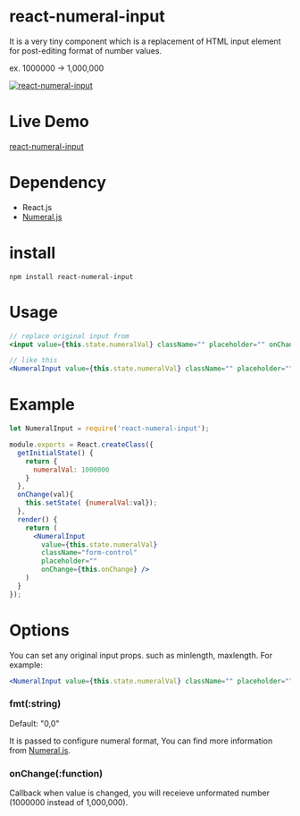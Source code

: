 # react-numeral-input

It is a very tiny component which is a replacement of HTML input element for post-editing format of number values.

ex. 1000000 -> 1,000,000

[![react-numeral-input](http://i.imgur.com/7eUVb7z.gif)](http://i.imgur.com/7eUVb7z.gif)

# Live Demo

[react-numeral-input](http://blackbing.github.io/react-numeral-input/)

# Dependency

* React.js
* [Numeral.js](http://numeraljs.com/)

# install

```shell
npm install react-numeral-input
```

# Usage

```jsx
// replace original input from
<input value={this.state.numeralVal} className="" placeholder="" onChange={this.onChange} />

// like this
<NumeralInput value={this.state.numeralVal} className="" placeholder="" onChange={this.onChange} />
```

# Example

```jsx
let NumeralInput = require('react-numeral-input');

module.exports = React.createClass({
  getInitialState() {
    return {
      numeralVal: 1000000
    }
  },
  onChange(val){
    this.setState( {numeralVal:val});
  },
  render() {
    return (
      <NumeralInput
        value={this.state.numeralVal}
        className="form-control"
        placeholder=""
        onChange={this.onChange} />
    )
  }
});
```


# Options
You can set any original input props. such as minlength, maxlength. For example:

```jsx
<NumeralInput value={this.state.numeralVal} className="" placeholder="" onChange={this.onChange} minLength={2} maxLength={10}/>
```

### fmt(:string)

Default: "0,0"

It is passed to configure numeral format, You can find more information from [Numeral.js](http://numeraljs.com/).

### onChange(:function)

Callback when value is changed, you will receieve unformated number (1000000 instead of 1,000,000).
